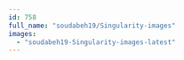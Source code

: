 ```yaml
---
id: 758
full_name: "soudabeh19/Singularity-images"
images: 
  - "soudabeh19-Singularity-images-latest"
---
```

